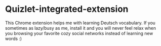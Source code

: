 # Quizlet-integrated-extension

This Chrome extension helps me with learning Deutsch vocabulary. If you sometimes as lazy/busy as me, install it and you will never feel relax when you browsing your favorite cozy social networks instead of learning new words :) 
